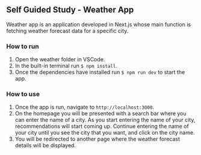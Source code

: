 ## Self Guided Study - Weather App

Weather app is an application developed in Next.js whose main function is fetching weather forecast data for a specific city.

### How to run

1. Open the weather folder in VSCode.
2. In the built-in terminal run ```$ npm install```.
3. Once the dependencies have installed run ```$ npm run dev``` to start the app.

### How to use

1. Once the app is run, navigate to ```http://localhost:3000```.
2. On the homepage you will be presented with a search bar where you can enter the name of a city. As you start entering the name of your city, recommendations will start coming up. Continue entering the name of your city until you see the city that you want, and click on the city name.
3. You will be redirected to another page where the weather forecast details will be displayed.

